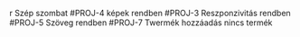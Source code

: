 r
Szép szombat
#PROJ-4 képek rendben
#PROJ-3 Reszponzivitás rendben
#PROJ-5 Szöveg rendben
#PROJ-7 Twermék hozzáadás nincs termék